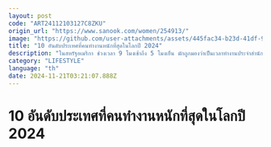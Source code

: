 ```yaml
---
layout: post
code: "ART24112103127C8ZKU"
origin_url: "https://www.sanook.com/women/254913/"
image: "https://github.com/user-attachments/assets/445fac34-b23d-41df-937c-e300edaeb4dc"
title: "10 อันดับประเทศที่คนทำงานหนักที่สุดในโลกปี 2024"
description: "ในสหรัฐอเมริกา ช่วงเวลา 9 โมงเช้าถึง 5 โมงเย็น มักถูกมองว่าเป็นเวลาทำงานประจำสำนักงานทั่วไป"
category: "LIFESTYLE"
language: "th"
date: 2024-11-21T03:21:07.888Z
---
```


# 10 อันดับประเทศที่คนทำงานหนักที่สุดในโลกปี 2024